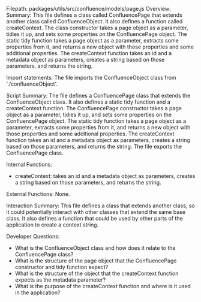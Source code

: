 Filepath: packages/utils/src/confluence/models/page.js
Overview: Summary:
This file defines a class called ConfluencePage that extends another class called ConfluenceObject. It also defines a function called createContext. The class constructor takes a page object as a parameter, tidies it up, and sets some properties on the ConfluencePage object. The static tidy function takes a page object as a parameter, extracts some properties from it, and returns a new object with those properties and some additional properties. The createContext function takes an id and a metadata object as parameters, creates a string based on those parameters, and returns the string.

Import statements:
The file imports the ConfluenceObject class from './confluenceObject'.

Script Summary:
The file defines a ConfluencePage class that extends the ConfluenceObject class. It also defines a static tidy function and a createContext function. The ConfluencePage constructor takes a page object as a parameter, tidies it up, and sets some properties on the ConfluencePage object. The static tidy function takes a page object as a parameter, extracts some properties from it, and returns a new object with those properties and some additional properties. The createContext function takes an id and a metadata object as parameters, creates a string based on those parameters, and returns the string. The file exports the ConfluencePage class.

Internal Functions:
- createContext: takes an id and a metadata object as parameters, creates a string based on those parameters, and returns the string.

External Functions:
None.

Interaction Summary:
This file defines a class that extends another class, so it could potentially interact with other classes that extend the same base class. It also defines a function that could be used by other parts of the application to create a context string.

Developer Questions:
- What is the ConfluenceObject class and how does it relate to the ConfluencePage class?
- What is the structure of the page object that the ConfluencePage constructor and tidy function expect?
- What is the structure of the object that the createContext function expects as the metadata parameter?
- What is the purpose of the createContext function and where is it used in the application?


